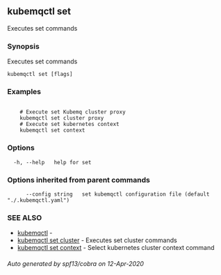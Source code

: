 ## kubemqctl set

Executes set commands

### Synopsis

Executes set commands

```
kubemqctl set [flags]
```

### Examples

```

	# Execute set Kubemq cluster proxy
	kubemqctl set cluster proxy
	# Execute set kubernetes context
	kubemqctl set context

```

### Options

```
  -h, --help   help for set
```

### Options inherited from parent commands

```
      --config string   set kubemqctl configuration file (default "./.kubemqctl.yaml")
```

### SEE ALSO

* [kubemqctl](kubemqctl.md)	 - 
* [kubemqctl set cluster](kubemqctl_set_cluster.md)	 - Executes set cluster commands
* [kubemqctl set context](kubemqctl_set_context.md)	 - Select kubernetes cluster context command

###### Auto generated by spf13/cobra on 12-Apr-2020
